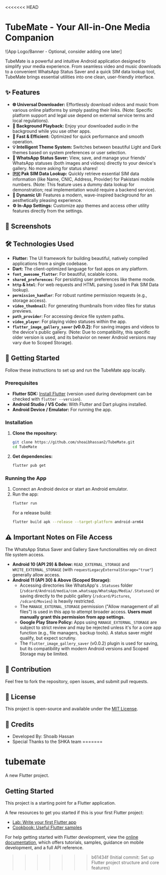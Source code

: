 <<<<<<< HEAD
# TubeMate - Your All-in-One Media Companion

![App Logo/Banner - Optional, consider adding one later]
<!-- You can add a screenshot or a GIF of your app here for visual appeal. -->
<!-- Example: <p align="center"><img src="path/to/your/screenshot.png" alt="TubeMate App Screenshot" width="auto"></p> -->

TubeMate is a powerful and intuitive Android application designed to simplify your media experience. From seamless video and music downloads to a convenient WhatsApp Status Saver and a quick SIM data lookup tool, TubeMate brings essential utilities into one clean, user-friendly interface.

## ✨ Features

*   **🌐 Universal Downloader:** Effortlessly download videos and music from various online platforms by simply pasting their links. (Note: Specific platform support and legal use depend on external service terms and local regulations).
*   **🎵 Background Playback:** Enjoy your downloaded audio in the background while you use other apps.
*   **🚀 Fast & Efficient:** Optimized for quick performance and smooth operation.
*   **💡 Intelligent Theme System:** Switches between beautiful Light and Dark themes based on system preferences or user selection.
*   **📱 WhatsApp Status Saver:** View, save, and manage your friends' WhatsApp statuses (both images and videos) directly to your device's gallery. No more asking for status shares!
*   **🇵🇰 Pak SIM Data Lookup:** Quickly retrieve essential SIM data information (like Name, CNIC, Address, Provider) for Pakistani mobile numbers. (Note: This feature uses a dummy data lookup for demonstration; real implementation would require a backend service).
*   **🌊 Dynamic UI:** Features a modern, wave-inspired background for an aesthetically pleasing experience.
*   **⚙️ In-App Settings:** Customize app themes and access other utility features directly from the settings.

## 📸 Screenshots

<!-- After you install the app on a device/emulator, take some good screenshots and add them here. -->
<!-- Example: -->
<!-- <p align="center"> -->
<!--   <img src="screenshots/screenshot_home.png" width="30%" alt="Home Screen"> -->
<!--   <img src="screenshots/screenshot_status_saver.png" width="30%" alt="WhatsApp Status Saver"> -->
<!--   <img src="screenshots/screenshot_settings.png" width="30%" alt="Settings Screen"> -->
<!-- </p> -->

## 🛠️ Technologies Used

*   **Flutter:** The UI framework for building beautiful, natively compiled applications from a single codebase.
*   **Dart:** The client-optimized language for fast apps on any platform.
*   **`font_awesome_flutter`**: For beautiful, scalable icons.
*   **`shared_preferences`**: For persisting user preferences like theme mode.
*   **`http` & `html`**: For web requests and HTML parsing (used in Pak SIM Data lookup).
*   **`permission_handler`**: For robust runtime permission requests (e.g., storage access).
*   **`video_thumbnail`**: For generating thumbnails from video files for status previews.
*   **`path_provider`**: For accessing device file system paths.
*   **`video_player`**: For playing video statuses within the app.
*   **`flutter_image_gallery_saver` (v0.0.2):** For saving images and videos to the device's public gallery. (Note: Due to compatibility, this specific older version is used, and its behavior on newer Android versions may vary due to Scoped Storage).

## 🚀 Getting Started

Follow these instructions to set up and run the TubeMate app locally.

### Prerequisites

*   **Flutter SDK:** [Install Flutter](https://flutter.dev/docs/get-started/install) (version used during development can be checked with `flutter --version`).
*   **Android Studio / VS Code:** With Flutter and Dart plugins installed.
*   **Android Device / Emulator:** For running the app.

### Installation

1.  **Clone the repository:**
    ```bash
    git clone https://github.com/shoaibhassan2/TubeMate.git
    cd TubeMate
    ```

2.  **Get dependencies:**
    ```bash
    flutter pub get
    ```

### Running the App

1.  Connect an Android device or start an Android emulator.
2.  Run the app:
    ```bash
    flutter run
    ```
    For a release build:
    ```bash
    flutter build apk --release --target-platform android-arm64
    ```

## ⚠️ Important Notes on File Access

The WhatsApp Status Saver and Gallery Save functionalities rely on direct file system access.
*   **Android 10 (API 29) & Below:** `READ_EXTERNAL_STORAGE` and `WRITE_EXTERNAL_STORAGE` (with `requestLegacyExternalStorage="true"`) generally allow access.
*   **Android 11 (API 30) & Above (Scoped Storage):**
    *   Accessing directories like WhatsApp's `.Statuses` folder (`/sdcard/Android/media/com.whatsapp/WhatsApp/Media/.Statuses`) or saving directly to the public gallery (`/sdcard/Pictures`, `/sdcard/Movies`) is heavily restricted.
    *   The `MANAGE_EXTERNAL_STORAGE` permission ("Allow management of all files") is used in this app to attempt broader access. **Users must manually grant this permission from app settings.**
    *   **Google Play Store Policy:** Apps using `MANAGE_EXTERNAL_STORAGE` are subject to strict review and may be rejected unless it's for a core app function (e.g., file managers, backup tools). A status saver *might* qualify, but expect scrutiny.
    *   The `flutter_image_gallery_saver` (v0.0.2) plugin is used for saving, but its compatibility with modern Android versions and Scoped Storage may be limited.

## 🤝 Contribution

Feel free to fork the repository, open issues, and submit pull requests.

## 📄 License

This project is open-source and available under the [MIT License](LICENSE).

## 🙏 Credits

*   Developed By: Shoaib Hassan
*   Special Thanks to the SHKA team
=======
# tubemate

A new Flutter project.

## Getting Started

This project is a starting point for a Flutter application.

A few resources to get you started if this is your first Flutter project:

- [Lab: Write your first Flutter app](https://docs.flutter.dev/get-started/codelab)
- [Cookbook: Useful Flutter samples](https://docs.flutter.dev/cookbook)

For help getting started with Flutter development, view the
[online documentation](https://docs.flutter.dev/), which offers tutorials,
samples, guidance on mobile development, and a full API reference.
>>>>>>> b61434f (Initial commit: Set up Flutter project structure and core features)
